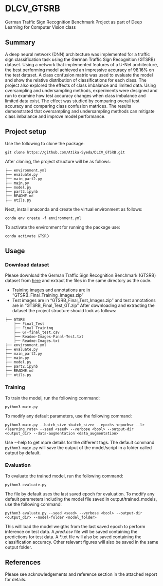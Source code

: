 # DLCV_GTSRB
German Traffic Sign Recognition Benchmark Project as part of Deep Learning for Computer Vision class

## Summary 
A deep neural network (DNN) architecture was implemented for a traffic sign classification task using the German Traffic Sign Recognition (GTSRB) dataset. Using a network that implemented features of  a U-Net architecture, the best performing model achieved an impressive accuracy of 98.16% on the test dataset. A class confusion matrix was used to evaluate the model and show the relative distribution of classifications for each class. The project also explored the effects of class imbalance and limited data. Using oversampling and undersampling methods, experiments were designed and run to examine how test accuracy changes when class imbalance and limited data exist. The effect was studied by comparing overall test accuracy and comparing class confusion matrices. The results demonstrated that oversampling and undersampling methods can mitigate class imbalance and improve model performance.

## Project setup

Use the following to clone the package:
```
git clone https://github.com/Atika-Syeda/DLCV_GTSRB.git
```
After cloning, the project structure will be as follows:

```
├── environment.yml
├── evaluate.py
├── main_part2.py
├── main.py
├── model.py
├── part2.ipynb
├── README.md
├── utils.py
```

Next, install anaconda and create the virtual environment as follows:
```
conda env create -f environment.yml
```
To activate the environment for running the package use:
```
conda activate GTSRB
```

## Usage

### Download dataset

Please download the German Traffic Sign Recognition Benchmark (GTSRB) dataset from [here](https://sid.erda.dk/public/archives/daaeac0d7ce1152aea9b61d9f1e19370/published-archive.html) and extract the files in the same directory as the code.
- Training images and annotations are in “GTSRB_Final_Training_Images.zip”
- Test images are in “GTSRB_Final_Test_Images.zip” and test annotations are in “GTSRB_Final_Test_GT.zip”
After downloading and extracting the dataset the project structure should look as follows:
```
├── GTSRB
    ├── Final_Test
    ├── Final_Training
    ├── GT-final_test.csv
    ├── Readme-Images-Final-Test.txt
    ├── Readme-Images.txt
├── environment.yml
├── evaluate.py
├── main_part2.py
├── main.py
├── model.py
├── part2.ipynb
├── README.md
├── utils.py
```

### Training

To train the model, run the following command:
```
python3 main.py
```
To modify any default parameters, use the following command:
```
python3 main.py --batch_size <batch_size> --epochs <epochs> --lr <learning_rate> --seed <seed> --verbose <bool> --output-dir <output_dir> --data-augmentation <data_augmentation>
```
Use --help to get mpre details for the different tags. The default command `python3 main.py` will save the output of the model/script in a folder called output by default. 

### Evaluation

To evaluate the trained model, run the following command:

```
python3 evaluate.py
```

The file by default uses the last saved epoch for evaluation. To modify any default parameters including the model file saved in output/trained_models, use the following command:
```
python3 evaluate.py --seed <seed> --verbose <bool> --output-dir <output_dir> --model-folder <model_folder>
```

This will load the model weigths from the last saved epoch to perform inference on test data. A *pred.csv* file will be saved containing the predictions for test data. A *.txt file will also be saved containing the classification accuracy. Other relevant figures will also be saved in the same output folder.

## References
Please see acknowledgements and reference section in the attached report for details.
